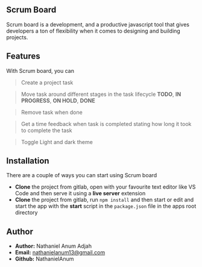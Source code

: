 ## Scrum Board

Scrum board is a development, and a
productive javascript tool that gives
developers a ton of flexibility when
it comes to designing and building projects.

## Features

With Scrum board, you can

> Create a project task

> Move task around different stages in the
> task lifecycle
> **TODO**, **IN PROGRESS**, **ON HOLD**,
> **DONE**

> Remove task when done

> Get a time feedback when task is
> completed stating how long it took to
> complete the task

> Toggle Light and dark theme 

## Installation

There are a couple of ways you can start
using Scrum board

* **Clone** the project from gitlab, open
  with your favourite text editor like VS Code
  and then serve it using a **live server**
  extension
* **Clone** the project from gitlab, run
  `npm install` and then start or edit and start
  the app with the **start** script in the
  `package.json` file in the apps root
  directory

## Author

* **Author:** Nathaniel Anum Adjah
* **Email:** nathanielanum13@gmail.com
* **Github:** NathanielAnum
